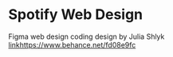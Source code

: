 # Spotify Web Design
 Figma web design coding design by Julia Shlyk
[link](https://www.behance.net/fd08e9fc)https://www.behance.net/fd08e9fc
